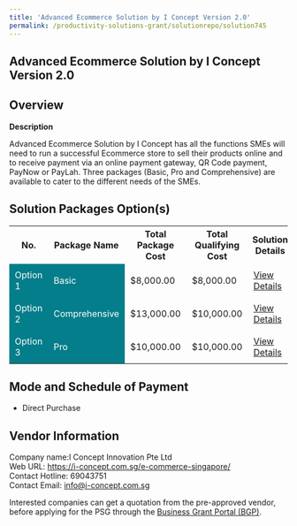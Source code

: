 ```yaml
---
title: 'Advanced Ecommerce Solution by I Concept Version 2.0'
permalink: /productivity-solutions-grant/solutionrepo/solution745
---
```


## Advanced Ecommerce Solution by I Concept Version 2.0

## Overview

**Description**

Advanced Ecommerce Solution by I Concept has all the functions SMEs will need to run a successful Ecommerce store to sell their products online and to receive payment via an online payment gateway, QR Code payment, PayNow or PayLah. Three packages (Basic, Pro and Comprehensive) are available to cater to the different needs of the SMEs.

## Solution Packages Option(s)

<table>
<tr>
<th><b>No.</b></th>
<th><b>Package Name</b></th>
<th><b>Total Package Cost</b></th>
<th><b>Total Qualifying Cost</b></th>
<th><b>Solution Details</b></th>
</tr>
<tr>
<td style='padding: 10px; background-color: #037E8A; color: #FFFFFF;'>Option 1</td>
<td style='padding: 10px; background-color: #037E8A; color: #FFFFFF;'>Basic</td>
<td style='padding: 10px;'>$8,000.00</td>
<td style='padding: 10px;'>$8,000.00</td>
<td style='padding: 10px;'><a href='/images/psg/I_Concept_Desensitised_Annex_3_Part_1.pdf' target='_blank'>View Details</a></td>
</tr>
<tr>
<td style='padding: 10px; background-color: #037E8A; color: #FFFFFF;'>Option 2</td>
<td style='padding: 10px; background-color: #037E8A; color: #FFFFFF;'>Comprehensive</td>
<td style='padding: 10px;'>$13,000.00</td>
<td style='padding: 10px;'>$10,000.00</td>
<td style='padding: 10px;'><a href='/images/psg/I_Concept_Desensitised_Annex_3_Part_2.pdf' target='_blank'>View Details</a></td>
</tr>
<tr>
<td style='padding: 10px; background-color: #037E8A; color: #FFFFFF;'>Option 3</td>
<td style='padding: 10px; background-color: #037E8A; color: #FFFFFF;'>Pro</td>
<td style='padding: 10px;'>$10,000.00</td>
<td style='padding: 10px;'>$10,000.00</td>
<td style='padding: 10px;'><a href='/images/psg/I_Concept_Desensitised_Annex_3_Part_3.pdf' target='_blank'>View Details</a></td>
</tr>
</table>

## Mode and Schedule of Payment

 - Direct Purchase

## Vendor Information

 Company name:I Concept Innovation Pte Ltd<br>Web URL: https://i-concept.com.sg/e-commerce-singapore/ <br>Contact Hotline: 69043751 <br>Contact Email: info@i-concept.com.sg 

Interested companies can get a quotation from the pre-approved vendor, before applying for the PSG through the <a href='https://www.businessgrants.gov.sg/' target='_blank' rel='noopener'>Business Grant Portal (BGP)</a>.

<script src="/jquery/resize-tables.js"></script>
